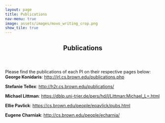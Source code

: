 ```yaml
---
layout: page
title: Publications
nav-menu: true
image: assets/images/movo_writing_crop.png
show_tile: true
---
```

<!-- TWO -->
<section id="two">
	<div class="inner">
		<header class="major">
			<h1>Publications</h1>
		</header>
<!-- Content -->
<p> Please find the publications of each PI on their respective pages below: <br />
<strong>George Konidaris</strong>: <a href="http://irl.cs.brown.edu/publications.php">http://irl.cs.brown.edu/publications.php </a> <br />

<strong>Stefanie Tellex</strong>: <a href="http://h2r.cs.brown.edu/publications/">http://h2r.cs.brown.edu/publications/ </a> <br />

<strong>Michael Littman</strong>: <a href="https://dblp.uni-trier.de/pers/hd/l/Littman:Michael_L=.html" > https://dblp.uni-trier.de/pers/hd/l/Littman:Michael_L=.html </a> <br />

<strong>Ellie Pavlick</strong>: <a href="https://cs.brown.edu/people/epavlick/pubs.html" > https://cs.brown.edu/people/epavlick/pubs.html </a> <br />

<strong>Eugene Charniak</strong>: <a href="http://cs.brown.edu/people/echarnia/" > http://cs.brown.edu/people/echarnia/ </a> <br />
